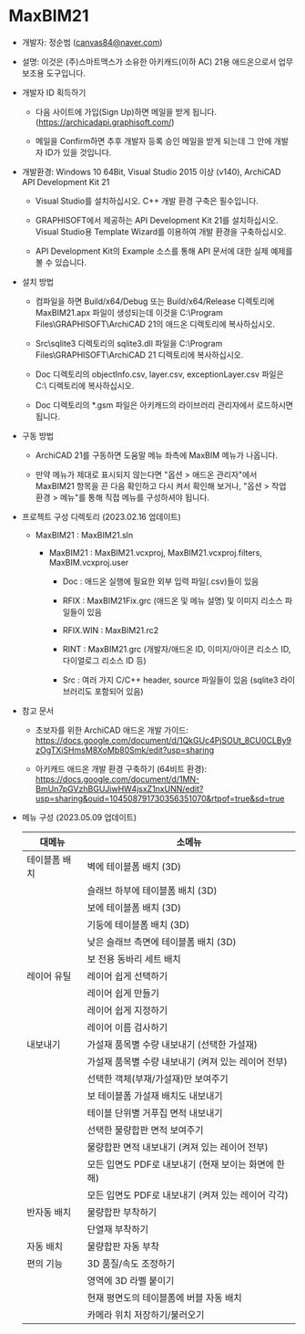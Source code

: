 # MaxBIM21
* 개발자: 정순범 (canvas84@naver.com)

* 설명: 이것은 (주)스마트맥스가 소유한 아키캐드(이하 AC) 21용 애드온으로서 업무 보조용 도구입니다.

* 개발자 ID 획득하기

  - 다음 사이트에 가입(Sign Up)하면 메일을 받게 됩니다. (https://archicadapi.graphisoft.com/)
  
  - 메일을 Confirm하면 추후 개발자 등록 승인 메일을 받게 되는데 그 안에 개발자 ID가 있을 것입니다.

* 개발환경: Windows 10 64Bit, Visual Studio 2015 이상 (v140), ArchiCAD API Development Kit 21

  - Visual Studio를 설치하십시오. C++ 개발 환경 구축은 필수입니다.
  
  - GRAPHISOFT에서 제공하는 API Development Kit 21를 설치하십시오. Visual Studio용 Template Wizard를 이용하여 개발 환경을 구축하십시오.
  
  - API Development Kit의 Example 소스를 통해 API 문서에 대한 실제 예제를 볼 수 있습니다.

* 설치 방법

  - 컴파일을 하면 Build/x64/Debug 또는 Build/x64/Release 디렉토리에 MaxBIM21.apx 파일이 생성되는데 이것을 C:\Program Files\GRAPHISOFT\ArchiCAD 21의 애드온 디렉토리에 복사하십시오.
  
  - Src\sqlite3 디렉토리의 sqlite3.dll 파일을 C:\Program Files\GRAPHISOFT\ArchiCAD 21 디렉토리에 복사하십시오.

  - Doc 디렉토리의 objectInfo.csv, layer.csv, exceptionLayer.csv 파일은 C:\ 디렉토리에 복사하십시오.
  
  - Doc 디렉토리의 *.gsm 파일은 아키캐드의 라이브러리 관리자에서 로드하시면 됩니다.

* 구동 방법

  - ArchiCAD 21를 구동하면 도움말 메뉴 좌측에 MaxBIM 메뉴가 나옵니다.

  - 만약 메뉴가 제대로 표시되지 않는다면 "옵션 > 애드온 관리자"에서 MaxBIM21 항목을 끈 다음 확인하고 다시 켜서 확인해 보거나, "옵션 > 작업 환경 > 메뉴"를 통해 직접 메뉴를 구성하셔야 됩니다.

* 프로젝트 구성 디렉토리 (2023.02.16 업데이트)

  - MaxBIM21 : MaxBIM21.sln

    - MaxBIM21 : MaxBIM21.vcxproj, MaxBIM21.vcxproj.filters, MaxBIM.vcxproj.user

      - Doc : 애드온 실행에 필요한 외부 입력 파일(.csv)들이 있음

      - RFIX : MaxBIM21Fix.grc (애드온 및 메뉴 설명) 및 이미지 리소스 파일들이 있음

      - RFIX.WIN : MaxBIM21.rc2

      - RINT : MaxBIM21.grc (개발자/애드온 ID, 이미지/아이콘 리소스 ID, 다이얼로그 리소스 ID 등)

      - Src : 여러 가지 C/C++ header, source 파일들이 있음 (sqlite3 라이브러리도 포함되어 있음)
      
* 참고 문서

  - 초보자를 위한 ArchiCAD 애드온 개발 가이드: https://docs.google.com/document/d/1QkGUc4PjSOUt_8CU0CLBy9zOgTXiSHmsM8XoMb80Smk/edit?usp=sharing
  
  - 아키캐드 애드온 개발 환경 구축하기 (64비트 환경): https://docs.google.com/document/d/1MN-BmUn7pGVzhBGUJiwHW4jsxZ1nxUNN/edit?usp=sharing&ouid=104508791730356351070&rtpof=true&sd=true

* 메뉴 구성 (2023.05.09 업데이트)

  | 대메뉴 | 소메뉴 |
  | -- | -- |
  | 테이블폼 배치  | 벽에 테이블폼 배치 (3D) |
  |               | 슬래브 하부에 테이블폼 배치 (3D) |
  |               | 보에 테이블폼 배치 (3D) |
  |               | 기둥에 테이블폼 배치 (3D) |
  |               | 낮은 슬래브 측면에 테이블폼 배치 (3D) |
  |               | 보 전용 동바리 세트 배치 |
  | 레이어 유틸 | 레이어 쉽게 선택하기 |
  |             | 레이어 쉽게 만들기 |
  |             | 레이어 쉽게 지정하기 |
  |             | 레이어 이름 검사하기 |
  | 내보내기 | 가설재 품목별 수량 내보내기 (선택한 가설재) |
  |         | 가설재 품목별 수량 내보내기 (켜져 있는 레이어 전부) |
  |         | 선택한 객체(부재/가설재)만 보여주기 |
  |         | 보 테이블폼 가설재 배치도 내보내기 |
  |         | 테이블 단위별 거푸집 면적 내보내기 |
  |         | 선택한 물량합판 면적 보여주기 |
  |         | 물량합판 면적 내보내기 (켜져 있는 레이어 전부) |
  |         | 모든 입면도 PDF로 내보내기 (현재 보이는 화면에 한해) |
  |         | 모든 입면도 PDF로 내보내기 (켜져 있는 레이어 각각) |
  | 반자동 배치 | 물량합판 부착하기 |
  |             | 단열재 부착하기 |
  | 자동 배치 | 물량합판 자동 부착 |
  | 편의 기능 | 3D 품질/속도 조정하기 |
  |           | 영역에 3D 라벨 붙이기 |
  |           | 현재 평면도의 테이블폼에 버블 자동 배치 | 
  |           | 카메라 위치 저장하기/불러오기 | 
  
